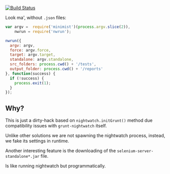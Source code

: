 [![Build Status](https://travis-ci.org/gextech/nwrun.svg?branch=master)](https://travis-ci.org/gextech/nwrun)

Look ma', without `.json` files:

```javascript
var argv =  require('minimist')(process.argv.slice(2)),
    nwrun = require('nwrun');

nwrun({
  argv: argv,
  force: argv.force,
  target: argv.target,
  standalone: argv.standalone,
  src_folders: process.cwd() + '/tests',
  output_folder: process.cwd() + '/reports'
}, function(success) {
  if (!success) {
    process.exit(1);
  }
});
```

## Why?

This is just a dirty-hack based on `nightwatch.initGrunt()` method due compatibility issues with `grunt-nightwatch` itself.

Unlike other solutions we are not spawning the nightwatch process, instead, we fake its settings in runtime.

Another interesting feature is the downloading of the `selenium-server-standalone*.jar` file.

Is like running nightwatch but programmatically.
